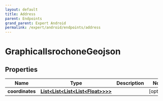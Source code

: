 ```yaml
---
layout: default
title: Address
parent: Endpoints
grand_parent: Expert Android
permalink: /expert/android/endpoints/address
---
```


# GraphicalIsrochoneGeojson

## Properties
Name | Type | Description | Notes
------------ | ------------- | ------------- | -------------
**coordinates** | [**List&lt;List&lt;List&lt;List&lt;Float&gt;&gt;&gt;&gt;**](List.md) |  |  [optional]



